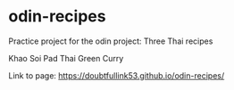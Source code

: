 # odin-recipes

Practice project for the odin project: Three Thai recipes 

Khao Soi
Pad Thai
Green Curry

Link to page: https://doubtfullink53.github.io/odin-recipes/